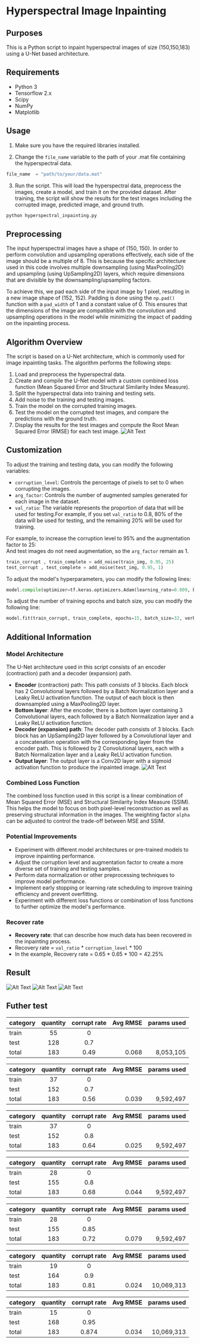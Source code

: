 # Hyperspectral Image Inpainting

## Purposes
This is a Python script to inpaint hyperspectral images of size (150,150,183) using a U-Net based architecture.

## Requirements

- Python 3
- Tensorflow 2.x
- Scipy
- NumPy
- Matplotlib

## Usage

1. Make sure you have the required libraries installed.

2. Change the `file_name` variable to the path of your .mat file containing the hyperspectral data.

```python
file_name  = "path/to/your/data.mat"
```
3. Run the script. This will load the hyperspectral data, preprocess the images, create a model, and train it on the provided dataset. After training, the script will show the results for the test images including the corrupted image, predicted image, and ground truth.  
```python 
python hyperspectral_inpainting.py
```

## Preprocessing
The input hyperspectral images have a shape of (150, 150). In order to perform convolution and upsampling operations effectively, each side of the image should be a multiple of 8. This is because the specific architecture used in this code involves multiple downsampling (using MaxPooling2D) and upsampling (using UpSampling2D) layers, which require dimensions that are divisible by the downsampling/upsampling factors.

To achieve this, we pad each side of the input image by 1 pixel, resulting in a new image shape of (152, 152). Padding is done using the `np.pad()` function with a `pad_width` of 1 and a constant value of 0. This ensures that the dimensions of the image are compatible with the convolution and upsampling operations in the model while minimizing the impact of padding on the inpainting process.

## Algorithm Overview
The script is based on a U-Net architecture, which is commonly used for image inpainting tasks. The algorithm performs the following steps:
1. Load and preprocess the hyperspectral data.
2. Create and compile the U-Net model with a custom combined loss function (Mean Squared Error and Structural Similarity Index Measure).
3. Split the hyperspectral data into training and testing sets.
4. Add noise to the training and testing images.
5. Train the model on the corrupted training images.
6. Test the model on the corrupted test images, and compare the predictions with the ground truth.
7. Display the results for the test images and compute the Root Mean Squared Error (RMSE) for each test image.
![Alt Text](https://github.com/Potassium-chromate/Hyperspectral-Image-Inpainting/blob/main/pictures/Process.png)  

## Customization
To adjust the training and testing data, you can modify the following variables:
- `corruption_level`: Controls the percentage of pixels to set to 0 when corrupting the images.
- `arg_factor`: Controls the number of augmented samples generated for each image in the dataset.
- `val_ratio`: The variable represents the proportion of data that will be used for testing.For example, if you set `val_ratio` to 0.8, 80% of the data will be used for testing, and the remaining 20% will be used for training.

For example, to increase the corruption level to 95% and the augmentation factor to 25:  
And test images do not need augmentation, so the `arg_factor` remain as 1.
```python
train_corrupt , train_complete = add_noise(train_img, 0.95, 25)
test_corrupt , test_complete = add_noise(test_img, 0.95, 1)
```

To adjust the model's hyperparameters, you can modify the following lines:
```python
model.compile(optimizer=tf.keras.optimizers.Adam(learning_rate=0.009, beta_1=0.6, clipnorm=0.001, epsilon=0.001), loss=combined_loss, metrics=['accuracy'])
```
To adjust the number of training epochs and batch size, you can modify the following line:
```python
model.fit(train_corrupt, train_complete, epochs=15, batch_size=32, verbose=1)
```



## Additional Information
### Model Architecture
The U-Net architecture used in this script consists of an encoder (contraction) path and a decoder (expansion) path.
- **Encoder** (contraction) path: This path consists of 3 blocks. Each block has 2 Convolutional layers followed by a Batch Normalization layer and a Leaky ReLU activation function. The output of each block is then downsampled using a MaxPooling2D layer.
- **Bottom layer**: After the encoder, there is a bottom layer containing 3 Convolutional layers, each followed by a Batch Normalization layer and a Leaky ReLU activation function.
- **Decoder (expansion) path**: The decoder path consists of 3 blocks. Each block has an UpSampling2D layer followed by a Convolutional layer and a concatenation operation with the corresponding layer from the encoder path. This is followed by 2 Convolutional layers, each with a Batch Normalization layer and a Leaky ReLU activation function.
- **Output layer**: The output layer is a Conv2D layer with a sigmoid activation function to produce the inpainted image.
![Alt Text](https://github.com/Potassium-chromate/Hyperspectral-Image-Inpainting/blob/main/pictures/U-net.png)

### Combined Loss Function
The combined loss function used in this script is a linear combination of Mean Squared Error (MSE) and Structural Similarity Index Measure (SSIM). This helps the model to focus on both pixel-level reconstruction as well as preserving structural information in the images. The weighting factor `alpha` can be adjusted to control the trade-off between MSE and SSIM.

### Potential Improvements
- Experiment with different model architectures or pre-trained models to improve inpainting performance.
- Adjust the corruption level and augmentation factor to create a more diverse set of training and testing samples.
- Perform data normalization or other preprocessing techniques to improve model performance.
- Implement early stopping or learning rate scheduling to improve training efficiency and prevent overfitting.
- Experiment with different loss functions or combination of loss functions to further optimize the model's performance.

### Recover rate
- **Recovery rate**:  that can describe how much data has been recovered in the inpainting process.  
- Recovery rate = `val_ratio` *  `corruption_level` * 100  
- In the example, Recovery rate = 0.65 * 0.65 * 100 = 42.25%   

## Result
![Alt Text](https://github.com/Potassium-chromate/Hyperspectral-Image-Inpainting/blob/main/pictures/Result%201.png)
![Alt Text](https://github.com/Potassium-chromate/Hyperspectral-Image-Inpainting/blob/main/pictures/Result%202.png)
![Alt Text](https://github.com/Potassium-chromate/Hyperspectral-Image-Inpainting/blob/main/pictures/Result%203.png)

## Futher test

| category  | quantity| corrupt rate | Avg RMSE  | params used |
| :----     | :----:  | :----------: | ---:  |----------------:|
| train     | 55      | 0            |       |                 |
| test      | 128     | 0.7          |       |                 |
| total     | 183     | 0.49         | 0.068 | 8,053,105       |

| category  | quantity| corrupt rate | Avg RMSE  | params used |
| :----     | :----:  | :----------: | ---:  |----------------:|
| train     | 37      | 0            |       |                 |
| test      | 152     | 0.7          |       |                 |
| total     | 183     | 0.56         | 0.039 |   9,592,497     |

| category  | quantity| corrupt rate | Avg RMSE  | params used |
| :----     | :----:  | :----------: | ---:  |----------------:|
| train     | 37      | 0            |       |                 |
| test      | 152     | 0.8          |       |                 |
| total     | 183     | 0.64         | 0.025 |   9,592,497     |

| category  | quantity| corrupt rate | Avg RMSE  | params used |  
| :----     | :----:  | :----------: | ---:  |----------------:|
| train     | 28      | 0            |       |                 |
| test      | 155     | 0.8          |       |                 |
| total     | 183     | 0.68         | 0.044 |   9,592,497     |

| category  | quantity| corrupt rate | Avg RMSE  | params used |   
| :----     | :----:  | :----------: | ---:  |----------------:|
| train     | 28      | 0            |       |                 |
| test      | 155     | 0.85         |       |                 |
| total     | 183     | 0.72         | 0.079 |   9,592,497     |

| category  | quantity| corrupt rate | Avg RMSE  | params used |   
| :----     | :----:  | :----------: | ---:  |----------------:|
| train     | 19      | 0            |       |                 |
| test      | 164     | 0.9          |       |                 |
| total     | 183     | 0.81         | 0.024 |   10,069,313    |

| category  | quantity| corrupt rate | Avg RMSE  | params used |   
| :----     | :----:  | :----------: | ---:  |----------------:|
| train     | 15      | 0            |       |                 |
| test      | 168     | 0.95         |       |                 |
| total     | 183     | 0.874        | 0.034 |   10,069,313    |


